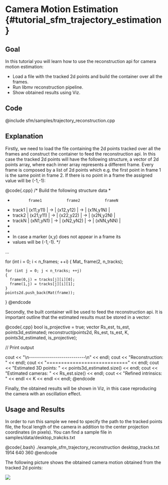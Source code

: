 Camera Motion Estimation {#tutorial_sfm_trajectory_estimation}
========================

Goal
----

In this tutorial you will learn how to use the reconstruction api for camera motion estimation:

-   Load a file with the tracked 2d points and build the container over all the frames.
-   Run libmv reconstruction pipeline.
-   Show obtained results using Viz.


Code
----

@include sfm/samples/trajectory_reconstruction.cpp

Explanation
-----------

Firstly, we need to load the file containing the 2d points tracked over all the frames and construct the container to feed the reconstruction api. In this case the tracked 2d points will have the following structure, a vector of 2d points array, where each inner array represents a different frame. Every frame is composed by a list of 2d points which e.g. the first point in frame 1 is the same point in frame 2. If there is no point in a frame the assigned value will be (-1,-1):

@code{.cpp}
  /* Build the following structure data
   *
   *            frame1           frame2           frameN
   *  track1 | (x11,y11) | -> | (x12,y12) | -> | (x1N,y1N) |
   *  track2 | (x21,y11) | -> | (x22,y22) | -> | (x2N,y2N) |
   *  trackN | (xN1,yN1) | -> | (xN2,yN2) | -> | (xNN,yNN) |
   *
   *
   *  In case a marker (x,y) does not appear in a frame its
   *  values will be (-1,-1).
   */

   ...

  for (int i = 0; i < n_frames; ++i)
  {
    Mat_<double> frame(2, n_tracks);

    for (int j = 0; j < n_tracks; ++j)
    {
      frame(0,j) = tracks[j][i][0];
      frame(1,j) = tracks[j][i][1];
    }
    points2d.push_back(Mat(frame));
  }
@endcode

Secondly, the built container will be used to feed the reconstruction api. It is important outline that the estimated results must be stored in a vector<Mat>:

@code{.cpp}
  bool is_projective = true;
  vector<Mat> Rs_est, ts_est, points3d_estimated;
  reconstruct(points2d, Rs_est, ts_est, K, points3d_estimated, is_projective);

  // Print output

  cout << "\n----------------------------\n" << endl;
  cout << "Reconstruction: " << endl;
  cout << "============================" << endl;
  cout << "Estimated 3D points: " << points3d_estimated.size() << endl;
  cout << "Estimated cameras: " << Rs_est.size() << endl;
  cout << "Refined intrinsics: " << endl << K << endl << endl;
@endcode

Finally, the obtained results will be shown in Viz, in this case reproducing the camera with an oscillation effect.

Usage and Results
-----------------

In order to run this sample we need to specify the path to the tracked points file, the focal length of the camera in addition to the center projection coordinates (in pixels). You can find a sample file in samples/data/desktop_trakcks.txt

@code{.bash}
  ./example_sfm_trajectory_reconstruction desktop_tracks.txt 1914 640 360
@endcode

The following picture shows the obtained camera motion obtained from the tracked 2d points:

![](pics/desktop_trajectory.png)